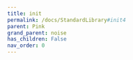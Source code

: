 ```yaml
---
title: init
permalink: /docs/StandardLibrary#init4
parent: Pink
grand_parent: noise
has_children: False
nav_order: 0
---
```

